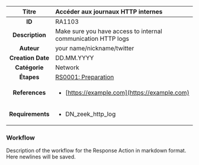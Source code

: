 | Titre                       | Accéder aux journaux HTTP internes         |
|:---------------------------:|:--------------------|
| **ID**                      | RA1103            |
| **Description**             | Make sure you have access to internal communication HTTP logs   |
| **Auteur**                  | your name/nickname/twitter        |
| **Creation Date**           | DD.MM.YYYY |
| **Catégorie**                | Network      |
| **Étapes**                   |[RS0001: Preparation](../Response_Stages/RS0001.md)| 
| **References** |<ul><li>[https://example.com](https://example.com)</li></ul>|
| **Requirements** |<ul><li>DN_zeek_http_log</li></ul>|

### Workflow

Description of the workflow for the Response Action in markdown format.  
Here newlines will be saved.  
